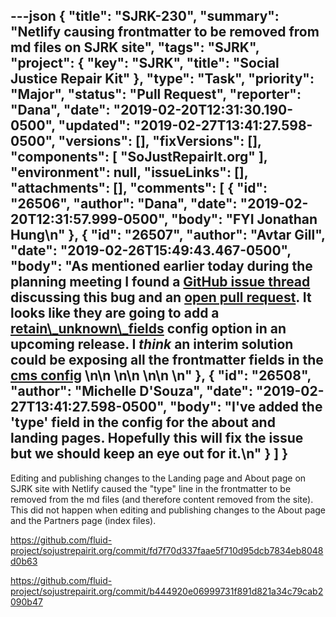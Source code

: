 ---json
{
  "title": "SJRK-230",
  "summary": "Netlify causing frontmatter to be removed from md files on SJRK site",
  "tags": "SJRK",
  "project": {
    "key": "SJRK",
    "title": "Social Justice Repair Kit"
  },
  "type": "Task",
  "priority": "Major",
  "status": "Pull Request",
  "reporter": "Dana",
  "date": "2019-02-20T12:31:30.190-0500",
  "updated": "2019-02-27T13:41:27.598-0500",
  "versions": [],
  "fixVersions": [],
  "components": [
    "SoJustRepairIt.org"
  ],
  "environment": null,
  "issueLinks": [],
  "attachments": [],
  "comments": [
    {
      "id": "26506",
      "author": "Dana",
      "date": "2019-02-20T12:31:57.999-0500",
      "body": "FYI Jonathan Hung\n"
    },
    {
      "id": "26507",
      "author": "Avtar Gill",
      "date": "2019-02-26T15:49:43.467-0500",
      "body": "As mentioned earlier today during the planning meeting I found a [GitHub issue thread](https://github.com/netlify/netlify-cms/issues/1338) discussing this bug and an [open pull request](https://github.com/netlify/netlify-cms/pull/1820). It looks like they are going to add a [retain\\_unknown\\_fields](https://github.com/netlify/netlify-cms/pull/1820#issuecomment-460004634) config option in an upcoming release. I *think* an interim solution could be exposing all the frontmatter fields in the [cms config](https://github.com/fluid-project/sojustrepairit.org/blob/master/static/admin/config.yml#L19-L45)&#x20;\n\n \n\n \n\n \n"
    },
    {
      "id": "26508",
      "author": "Michelle D'Souza",
      "date": "2019-02-27T13:41:27.598-0500",
      "body": "I've added the 'type' field in the config for the about and landing pages. Hopefully this will fix the issue but we should keep an eye out for it.\n"
    }
  ]
}
---
Editing and publishing changes to the Landing page and About page on SJRK site with Netlify caused the "type" line in the frontmatter to be removed from the md files (and therefore content removed from the site).  This did not happen when editing and publishing changes to the About page and the Partners page (index files).

<https://github.com/fluid-project/sojustrepairit.org/commit/fd7f70d337faae5f710d95dcb7834eb8048d0b63>

<https://github.com/fluid-project/sojustrepairit.org/commit/b444920e06999731f891d821a34c79cab2090b47>

 

        